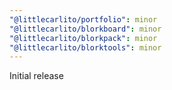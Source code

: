 ```yaml
---
"@littlecarlito/portfolio": minor
"@littlecarlito/blorkboard": minor
"@littlecarlito/blorkpack": minor
"@littlecarlito/blorktools": minor
---
```


Initial release
